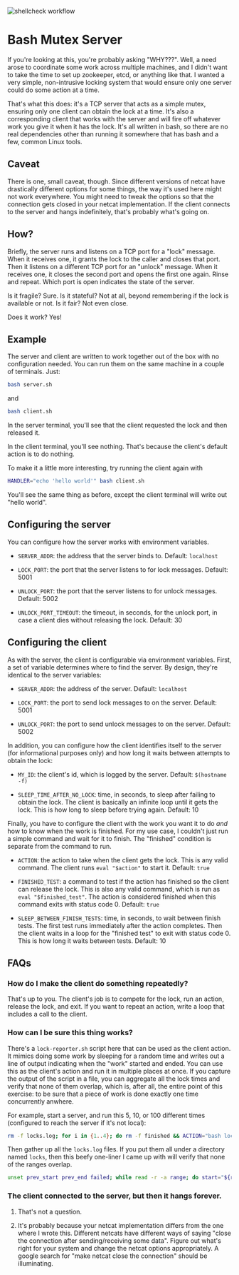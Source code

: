 ![shellcheck workflow](https://github.com/zzantozz/bash-mutex-server/actions/workflows/shellcheck.yml/badge.svg)

# Bash Mutex Server

If you're looking at this, you're probably asking "WHY???". Well, a need arose to coordinate some work across multiple
machines, and I didn't want to take the time to set up zookeeper, etcd, or anything like that. I wanted a very simple,
non-intrusive locking system that would ensure only one server could do some action at a time.

That's what this does: it's a TCP server that acts as a simple mutex, ensuring only one client can obtain the lock at a
time. It's also a corresponding client that works with the server and will fire off whatever work you give it when it
has the lock. It's all written in bash, so there are no real dependencies other than running it somewhere that has bash
and a few, common Linux tools.

## Caveat

There is one, small caveat, though. Since different versions of netcat have drastically different options for some
things, the way it's used here might not work everywhere. You might need to tweak the options so that the connection
gets closed in your netcat implementation. If the client connects to the server and hangs indefinitely, that's probably
what's going on.

## How?

Briefly, the server runs and listens on a TCP port for a "lock" message. When it receives one, it grants the lock to the
caller and closes that port. Then it listens on a different TCP port for an "unlock" message. When it receives one, it
closes the second port and opens the first one again. Rinse and repeat. Which port is open indicates the state of the
server.

Is it fragile? Sure. Is it stateful? Not at all, beyond remembering if the lock is available or not. Is it fair? Not
even close.

Does it work? Yes!

## Example

The server and client are written to work together out of the box with no configuration needed. You can run them on the
same machine in a couple of terminals. Just:

```bash
bash server.sh
```

and

```bash
bash client.sh
```

In the server terminal, you'll see that the client requested the lock and then released it.

In the client terminal, you'll see nothing. That's because the client's default action is to do nothing.

To make it a little more interesting, try running the client again with

```bash
HANDLER="echo 'hello world'" bash client.sh
```

You'll see the same thing as before, except the client terminal will write out "hello world".

## Configuring the server

You can configure how the server works with environment variables.

- `SERVER_ADDR`: the address that the server binds to. Default: `localhost`

- `LOCK_PORT`: the port that the server listens to for lock messages. Default: 5001

- `UNLOCK_PORT`: the port that the server listens to for unlock messages. Default: 5002

- `UNLOCK_PORT_TIMEOUT`: the timeout, in seconds, for the unlock port, in case a client dies without releasing the lock.
  Default: 30

## Configuring the client

As with the server, the client is configurable via environment variables. First, a set of variable determines where to
find the server. By design, they're identical to the server variables:

- `SERVER_ADDR`: the address of the server. Default: `localhost`

- `LOCK_PORT`: the port to send lock messages to on the server. Default: 5001

- `UNLOCK_PORT`: the port to send unlock messages to on the server. Default: 5002

In addition, you can configure how the client identifies itself to the server (for informational purposes only) and how
long it waits between attempts to obtain the lock:

- `MY_ID`: the client's id, which is logged by the server. Default: `$(hostname -f)`

- `SLEEP_TIME_AFTER_NO_LOCK`: time, in seconds, to sleep after failing to obtain the lock. The client is basically an
  infinite loop until it gets the lock. This is how long to sleep before trying again. Default: 10

Finally, you have to configure the client with the work you want it to do *and* how to know when the work is finished.
For my use case, I couldn't just run a simple command and wait for it to finish. The "finished" condition is separate
from the command to run.

- `ACTION`: the action to take when the client gets the lock. This is any valid command. The client
  runs `eval "$action"` to start it. Default: `true`

- `FINISHED_TEST`: a command to test if the action has finished so the client can release the lock. This is also any
  valid command, which is run as `eval "$finished_test"`. The action is considered finished when this command exits with
  status code 0. Default: `true`

- `SLEEP_BETWEEN_FINISH_TESTS`: time, in seconds, to wait between finish tests. The first test runs immediately after
  the action completes. Then the client waits in a loop for the "finished test" to exit with status code 0. This is how
  long it waits between tests. Default: 10

## FAQs

### How do I make the client do something repeatedly?

That's up to you. The client's job is to compete for the lock, run an action, release the lock, and exit. If you want to
repeat an action, write a loop that includes a call to the client.

### How can I be sure this thing works?

There's a `lock-reporter.sh` script here that can be used as the client action. It mimics doing some work by sleeping
for a random time and writes out a line of output indicating when the "work" started and ended. You can use this as the
client's action and run it in multiple places at once. If you capture the output of the script in a file, you can
aggregate all the lock times and verify that none of them overlap, which is, after all, the entire point of this
exercise: to be sure that a piece of work is done exactly one time concurrently anwhere.

For example, start a server, and run this 5, 10, or 100 different times (configured to reach the server if it's not
local):

```bash
rm -f locks.log; for i in {1..4}; do rm -f finished && ACTION="bash lock-reporter.sh >> locks.log; touch finished" FINISHED_TEST="[ -e finished ]" bash client.sh; sleep 60; done
```

Then gather up all the `locks.log` files. If you put them all under a directory named `locks`, then this beefy one-liner
I came up with will verify that none of the ranges overlap.

```bash
unset prev_start prev_end failed; while read -r -a range; do start="${range[0]}"; end="${range[1]}"; echo -n "$start - $end "; if [ -z "$prev_start" ]; then echo "First line!"; prev_start="$start"; prev_end="$end"; else echo -n "is $prev_end < $start? "; if [ "$prev_end" -lt "$start" ]; then echo yep; else echo nope; failed=true; fi; fi; prev_start="$start"; prev_end="$end"; done < <(cat locks/* | sort -k 6 | awk '{print $6 " " $8}'); [ -z "$failed" ] || echo "There was an overlap!"
```

### The client connected to the server, but then it hangs forever.

1. That's not a question.

2. It's probably because your netcat implementation differs from the one where I wrote this. Different netcats have
   different ways of saying "close the connection after sending/receiving some data". Figure out what's right for your
   system and change the netcat options appropriately. A google search for "make netcat close the connection" should be
   illuminating.
